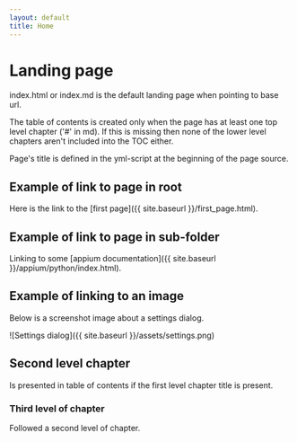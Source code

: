 ```yaml
---
layout: default
title: Home
---
```


# Landing page

index.html or index.md is the default landing page when pointing to base url.

The table of contents is created only when the page has at least one
top level chapter ('#' in md). If this is missing then none of the
lower level chapters aren't included into the TOC either.

Page's title is defined in the yml-script at the beginning of the
page source.

## Example of link to page in root

Here is the link to the [first page]({{ site.baseurl }}/first_page.html).

## Example of link to page in sub-folder

Linking to some [appium documentation]({{ site.baseurl }}/appium/python/index.html).

## Example of linking to  an image

Below is a screenshot image about a settings dialog.

![Settings dialog]({{ site.baseurl }}/assets/settings.png)

## Second level chapter

Is presented in table of contents if the first level chapter title is
present.

### Third level of chapter

Followed a second level of chapter.